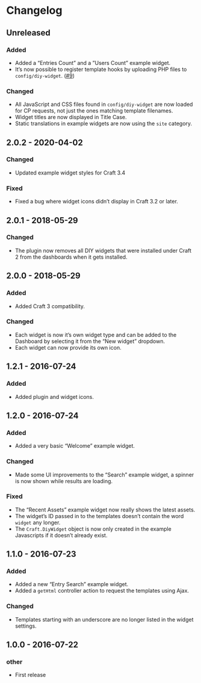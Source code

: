 # Changelog

## Unreleased

### Added
- Added a “Entries Count” and a ”Users Count” example widget.
- It’s now possible to register template hooks by uploading PHP files to `config/diy-widget`. ([#9](https://github.com/carlcs/craft-diywidget/issues/9))

### Changed
- All JavaScript and CSS files found in `config/diy-widget` are now loaded for CP requests, not just the ones matching template filenames.
- Widget titles are now displayed in Title Case.
- Static translations in example widgets are now using the `site` category.

## 2.0.2 - 2020-04-02

### Changed
- Updated example widget styles for Craft 3.4

### Fixed
- Fixed a bug where widget icons didn’t display in Craft 3.2 or later.

## 2.0.1 - 2018-05-29

### Changed
- The plugin now removes all DIY widgets that were installed under Craft 2 from the dashboards when it gets installed.

## 2.0.0 - 2018-05-29

### Added
- Added Craft 3 compatibility.

### Changed
- Each widget is now it’s own widget type and can be added to the Dashboard by selecting it from the “New widget” dropdown.
- Each widget can now provide its own icon.

## 1.2.1 - 2016-07-24

### Added
- Added plugin and widget icons.

## 1.2.0 - 2016-07-24

### Added
- Added a very basic “Welcome” example widget.

### Changed
- Made some UI improvements to the “Search” example widget, a spinner is now shown while results are loading.

### Fixed
- The “Recent Assets” example widget now really shows the latest assets.
- The widget’s ID passed in to the templates doesn’t contain the word `widget` any longer.
- The `Craft.DiyWidget` object is now only created in the example Javascripts if it doesn’t already exist.

## 1.1.0 - 2016-07-23

### Added
- Added a new “Entry Search” example widget.
- Added a `getHtml` controller action to request the templates using Ajax.

### Changed
- Templates starting with an underscore are no longer listed in the widget settings.

## 1.0.0 - 2016-07-22

### __other__
- First release

